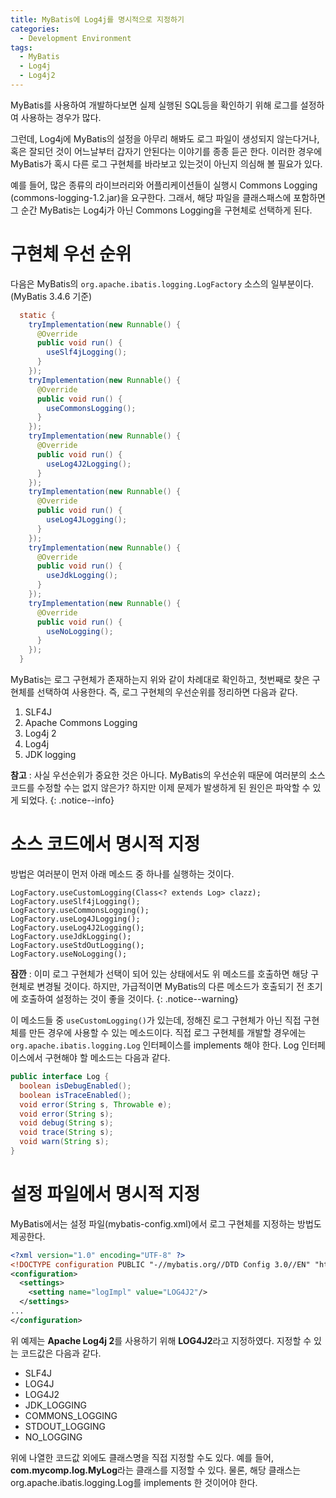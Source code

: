 ```yaml
---
title: MyBatis에 Log4j를 명시적으로 지정하기
categories:
  - Development Environment
tags:
  - MyBatis
  - Log4j
  - Log4j2
---
```


MyBatis를 사용하여 개발하다보면 실제 실행된 SQL등을 확인하기 위해 로그를 설정하여 사용하는 경우가 많다.

그런데, Log4j에 MyBatis의 설정을 아무리 해봐도 로그 파일이 생성되지 않는다거나, 혹은 잘되던 것이 어느날부터 갑자기 안된다는 이야기를 종종 듣곤 한다.
이러한 경우에 MyBatis가 혹시 다른 로그 구현체를 바라보고 있는것이 아닌지 의심해 볼 필요가 있다.

예를 들어, 많은 종류의 라이브러리와 어플리케이션들이 실행시 Commons Logging (commons-logging-1.2.jar)을 요구한다.
그래서, 해당 파일을 클래스패스에 포함하면 그 순간 MyBatis는 Log4j가 아닌 Commons Logging을 구현체로 선택하게 된다.

# 구현체 우선 순위

다음은 MyBatis의 `org.apache.ibatis.logging.LogFactory` 소스의 일부분이다. (MyBatis 3.4.6 기준)

```java
  static {
    tryImplementation(new Runnable() {
      @Override
      public void run() {
        useSlf4jLogging();
      }
    });
    tryImplementation(new Runnable() {
      @Override
      public void run() {
        useCommonsLogging();
      }
    });
    tryImplementation(new Runnable() {
      @Override
      public void run() {
        useLog4J2Logging();
      }
    });
    tryImplementation(new Runnable() {
      @Override
      public void run() {
        useLog4JLogging();
      }
    });
    tryImplementation(new Runnable() {
      @Override
      public void run() {
        useJdkLogging();
      }
    });
    tryImplementation(new Runnable() {
      @Override
      public void run() {
        useNoLogging();
      }
    });
  }
```
MyBatis는 로그 구현체가 존재하는지 위와 같이 차례대로 확인하고, 첫번째로 찾은 구현체를 선택하여 사용한다.
즉, 로그 구현체의 우선순위를 정리하면 다음과 같다.

1. SLF4J
2. Apache Commons Logging
3. Log4j 2
4. Log4j
5. JDK logging

**참고** : 사실 우선순위가 중요한 것은 아니다.
MyBatis의 우선순위 때문에 여러분의 소스코드를 수정할 수는 없지 않은가?
하지만 이제 문제가 발생하게 된 원인은 파악할 수 있게 되었다.
{: .notice--info}

# 소스 코드에서 명시적 지정

방법은 여러분이 먼저 아래 메소드 중 하나를 실행하는 것이다.

```
LogFactory.useCustomLogging(Class<? extends Log> clazz);
LogFactory.useSlf4jLogging();
LogFactory.useCommonsLogging();
LogFactory.useLog4JLogging();
LogFactory.useLog4J2Logging();
LogFactory.useJdkLogging();
LogFactory.useStdOutLogging();
LogFactory.useNoLogging();
```

**잠깐** : 이미 로그 구현체가 선택이 되어 있는 상태에서도 위 메소드를 호출하면 해당 구현체로 변경될 것이다.
하지만, 가급적이면 MyBatis의 다른 메소드가 호출되기 전 초기에 호출하여 설정하는 것이 좋을 것이다.
{: .notice--warning}

이 메소드들 중 `useCustomLogging()`가 있는데, 정해진 로그 구현체가 아닌 직접 구현체를 만든 경우에 사용할 수 있는 메소드이다.
직접 로그 구현체를 개발할 경우에는 `org.apache.ibatis.logging.Log` 인터페이스를 implements 해야 한다.
Log 인터페이스에서 구현해야 할 메소드는 다음과 같다.

```java
public interface Log {
  boolean isDebugEnabled();
  boolean isTraceEnabled();
  void error(String s, Throwable e);
  void error(String s);
  void debug(String s);
  void trace(String s);
  void warn(String s);
}
```

# 설정 파일에서 명시적 지정

MyBatis에서는 설정 파일(mybatis-config.xml)에서 로그 구현체를 지정하는 방법도 제공한다.

```xml
<?xml version="1.0" encoding="UTF-8" ?>
<!DOCTYPE configuration PUBLIC "-//mybatis.org//DTD Config 3.0//EN" "http://mybatis.org/dtd/mybatis-3-config.dtd">
<configuration>
  <settings>
    <setting name="logImpl" value="LOG4J2"/>
  </settings>
...
</configuration>
```

위 예제는 **Apache Log4j 2**를 사용하기 위해 **LOG4J2**라고 지정하였다.
지정할 수 있는 코드값은 다음과 같다.
* SLF4J
* LOG4J
* LOG4J2
* JDK_LOGGING
* COMMONS_LOGGING
* STDOUT_LOGGING
* NO_LOGGING

위에 나열한 코드값 외에도 클래스명을 직접 지정할 수도 있다.
예를 들어, **com.mycomp.log.MyLog**라는 클래스를 지정할 수 있다.
물론, 해당 클래스는 org.apache.ibatis.logging.Log를 implements 한 것이어야 한다.
